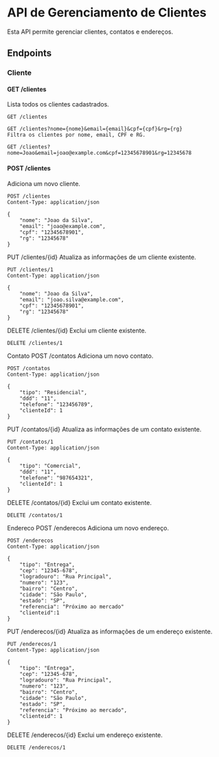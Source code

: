 # API de Gerenciamento de Clientes

Esta API permite gerenciar clientes, contatos e endereços.

## Endpoints

### Cliente

#### GET /clientes

Lista todos os clientes cadastrados.

```http
GET /clientes

GET /clientes?nome={nome}&email={email}&cpf={cpf}&rg={rg}
Filtra os clientes por nome, email, CPF e RG.

GET /clientes?nome=Joao&email=joao@example.com&cpf=12345678901&rg=12345678
```

#### POST /clientes
Adiciona um novo cliente.

```http
POST /clientes
Content-Type: application/json

{
    "nome": "Joao da Silva",
    "email": "joao@example.com",
    "cpf": "12345678901",
    "rg": "12345678"
}
```

PUT /clientes/{id}
Atualiza as informações de um cliente existente.

```http
PUT /clientes/1
Content-Type: application/json

{
    "nome": "Joao da Silva",
    "email": "joao.silva@example.com",
    "cpf": "12345678901",
    "rg": "12345678"
}
```
DELETE /clientes/{id}
Exclui um cliente existente.

```http
DELETE /clientes/1
```

Contato
POST /contatos
Adiciona um novo contato.

```http
POST /contatos
Content-Type: application/json

{
    "tipo": "Residencial",
    "ddd": "11",
    "telefone": "123456789",
    "clienteId": 1
}
```

PUT /contatos/{id}
Atualiza as informações de um contato existente.

```http
PUT /contatos/1
Content-Type: application/json

{
    "tipo": "Comercial",
    "ddd": "11",
    "telefone": "987654321",
    "clienteId": 1
}
```

DELETE /contatos/{id}
Exclui um contato existente.

```http
DELETE /contatos/1
```

Endereco
POST /enderecos
Adiciona um novo endereço.

```http
POST /enderecos
Content-Type: application/json

{
    "tipo": "Entrega",
    "cep": "12345-678",
    "logradouro": "Rua Principal",
    "numero": "123",
    "bairro": "Centro",
    "cidade": "São Paulo",
    "estado": "SP",
    "referencia": "Próximo ao mercado"
    "clienteid":1
}
```

PUT /enderecos/{id}
Atualiza as informações de um endereço existente.

```http
PUT /enderecos/1
Content-Type: application/json

{
    "tipo": "Entrega",
    "cep": "12345-678",
    "logradouro": "Rua Principal",
    "numero": "123",
    "bairro": "Centro",
    "cidade": "São Paulo",
    "estado": "SP",
    "referencia": "Próximo ao mercado",
    "clienteid": 1
}
```

DELETE /enderecos/{id}
Exclui um endereço existente.
```http
DELETE /enderecos/1
```
